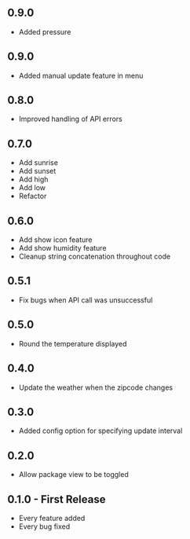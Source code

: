 ## 0.9.0
* Added pressure

## 0.9.0
* Added manual update feature in menu

## 0.8.0
* Improved handling of API errors

## 0.7.0
* Add sunrise
* Add sunset
* Add high
* Add low
* Refactor

## 0.6.0
* Add show icon feature
* Add show humidity feature
* Cleanup string concatenation throughout code

## 0.5.1
* Fix bugs when API call was unsuccessful

## 0.5.0
* Round the temperature displayed

## 0.4.0
* Update the weather when the zipcode changes

## 0.3.0
* Added config option for specifying update interval

## 0.2.0
* Allow package view to be toggled

## 0.1.0 - First Release
* Every feature added
* Every bug fixed
